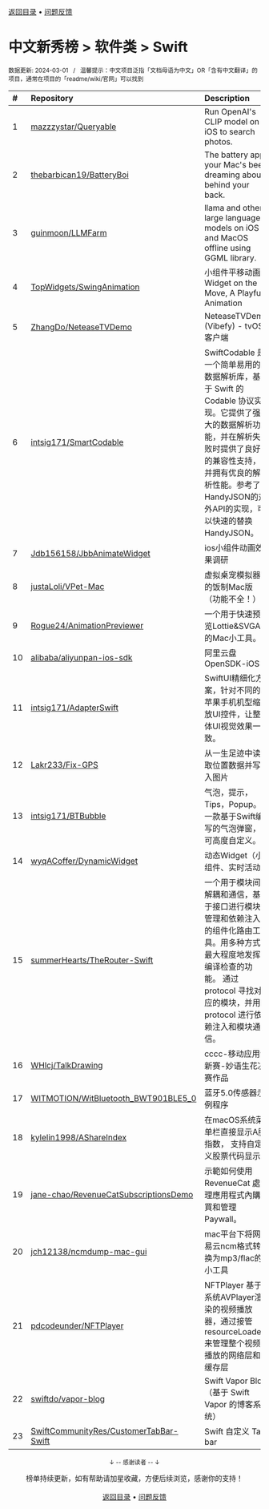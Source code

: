 <a href="https://gitee.com/GrowingGit/GitHub-Chinese-Top-Charts#github中文排行榜">返回目录</a> • <a href="/content/docs/feedback.md">问题反馈</a>

# 中文新秀榜 > 软件类 > Swift
<sub>数据更新: 2024-03-01&nbsp;&nbsp;&nbsp;/&nbsp;&nbsp;&nbsp;温馨提示：中文项目泛指「文档母语为中文」OR「含有中文翻译」的项目，通常在项目的「readme/wiki/官网」可以找到</sub>

|#|Repository|Description|Stars|Updated|Created|
|:-|:-|:-|:-|:-|:-|
|1|[mazzzystar/Queryable](https://github.com/mazzzystar/Queryable)|Run OpenAI's CLIP model on iOS to search photos.|2282|2024-02-07|2023-07-09|
|2|[thebarbican19/BatteryBoi](https://github.com/thebarbican19/BatteryBoi)|The battery app your Mac's been dreaming about behind your back.|806|2024-01-11|2023-08-08|
|3|[guinmoon/LLMFarm](https://github.com/guinmoon/LLMFarm)|llama and other  large language models on iOS and MacOS offline using GGML library.|720|2024-02-25|2023-06-14|
|4|[TopWidgets/SwingAnimation](https://github.com/TopWidgets/SwingAnimation)|小组件平移动画   Widget on the Move, A Playful Animation|695|2023-11-21|2023-08-21|
|5|[ZhangDo/NeteaseTVDemo](https://github.com/ZhangDo/NeteaseTVDemo)|NeteaseTVDemo (Vibefy) - tvOS 客户端  |136|2024-02-20|2023-08-25|
|6|[intsig171/SmartCodable](https://github.com/intsig171/SmartCodable)|SwiftCodable 是一个简单易用的数据解析库，基于 Swift 的 Codable 协议实现。它提供了强大的数据解析功能，并在解析失败时提供了良好的兼容性支持，并拥有优良的解析性能。参考了HandyJSON的对外API的实现，可以快速的替换HandyJSON。|84|2024-02-23|2023-09-28|
|7|[Jdb156158/JbbAnimateWidget](https://github.com/Jdb156158/JbbAnimateWidget)|ios小组件动画效果调研|52|2023-09-26|2023-08-04|
|8|[justaLoli/VPet-Mac](https://github.com/justaLoli/VPet-Mac)|虚拟桌宠模拟器的饭制Mac版（功能不全！）|28|2023-09-17|2023-09-01|
|9|[Rogue24/AnimationPreviewer](https://github.com/Rogue24/AnimationPreviewer)|一个用于快速预览Lottie&SVGA的Mac小工具。|26|2023-11-22|2023-05-10|
|10|[alibaba/aliyunpan-ios-sdk](https://github.com/alibaba/aliyunpan-ios-sdk)|阿里云盘 OpenSDK-iOS|18|2024-02-04|2023-12-06|
|11|[intsig171/AdapterSwift](https://github.com/intsig171/AdapterSwift)|SwiftUI精细化方案，针对不同的苹果手机机型缩放UI控件，让整体UI视觉效果一致。|18|2023-11-28|2023-11-28|
|12|[Lakr233/Fix-GPS](https://github.com/Lakr233/Fix-GPS)|从一生足迹中读取位置数据并写入图片|16|2023-11-03|2023-11-03|
|13|[intsig171/BTBubble](https://github.com/intsig171/BTBubble)|气泡，提示，Tips，Popup。一款基于Swift编写的气泡弹窗，可高度自定义。|15|2024-02-26|2023-12-18|
|14|[wyqACoffer/DynamicWidget](https://github.com/wyqACoffer/DynamicWidget)|动态Widget（小组件、实时活动）|14|2023-10-23|2023-10-23|
|15|[summerHearts/TheRouter-Swift](https://github.com/summerHearts/TheRouter-Swift)|一个用于模块间解耦和通信，基于接口进行模块管理和依赖注入的组件化路由工具。用多种方式最大程度地发挥编译检查的功能。  通过 protocol 寻找对应的模块，并用 protocol 进行依赖注入和模块通信。|14|2023-09-28|2023-08-24|
|16|[WHlcj/TalkDrawing](https://github.com/WHlcj/TalkDrawing)|cccc-移动应用创新赛-妙语生花决赛作品|9|2023-10-01|2023-07-26|
|17|[WITMOTION/WitBluetooth_BWT901BLE5_0](https://github.com/WITMOTION/WitBluetooth_BWT901BLE5_0)|蓝牙5.0传感器示例程序|9|2024-02-18|2023-04-04|
|18|[kylelin1998/AShareIndex](https://github.com/kylelin1998/AShareIndex)|在macOS系统菜单栏直接显示A股指数， 支持自定义股票代码显示|8|2024-02-05|2024-01-30|
|19|[jane-chao/RevenueCatSubscriptionsDemo](https://github.com/jane-chao/RevenueCatSubscriptionsDemo)|示範如何使用 RevenueCat 處理應用程式內購買和管理 Paywall。|8|2023-12-20|2023-12-11|
|20|[jch12138/ncmdump-mac-gui](https://github.com/jch12138/ncmdump-mac-gui)|mac平台下将网易云ncm格式转换为mp3/flac的小工具|7|2023-11-05|2023-10-07|
|21|[pdcodeunder/NFTPlayer](https://github.com/pdcodeunder/NFTPlayer)|NFTPlayer 基于系统AVPlayer渲染的视频播放器，通过接管resourceLoader来管理整个视频播放的网络层和缓存层|7|2023-09-13|2023-09-06|
|22|[swiftdo/vapor-blog](https://github.com/swiftdo/vapor-blog)|Swift Vapor Blog（基于 Swift Vapor 的博客系统）|7|2024-01-18|2023-06-07|
|23|[SwiftCommunityRes/CustomerTabBar-Swift](https://github.com/SwiftCommunityRes/CustomerTabBar-Swift)|Swift 自定义 Tab bar|5|2023-10-26|2023-10-26|

<div align="center">
    <p><sub>↓ -- 感谢读者 -- ↓</sub></p>
    榜单持续更新，如有帮助请加星收藏，方便后续浏览，感谢你的支持！
</div>

<br/>

<div align="center"><a href="https://gitee.com/GrowingGit/GitHub-Chinese-Top-Charts#github中文排行榜">返回目录</a> • <a href="/content/docs/feedback.md">问题反馈</a></div>
